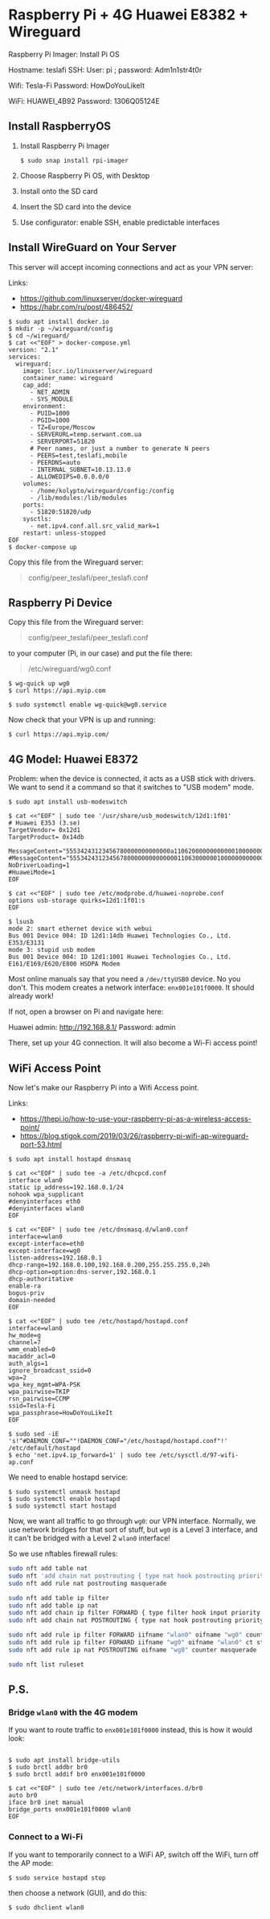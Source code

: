 Raspberry Pi + 4G Huawei E8382 + Wireguard
==========================================


Raspberry Pi Imager: Install Pi OS

Hostname: teslafi
SSH:
    User: pi ; password: Adm1n1str4t0r

Wifi: Tesla-Fi
Password: HowDoYouLikeIt

WiFi: HUAWEI_4B92
Password: 1306Q05124E

Install RaspberryOS
-------------------

1. Install Raspberry Pi Imager

    ```console
    $ sudo snap install rpi-imager
    ```

2. Choose Raspberry Pi OS, with Desktop
3. Install onto the SD card
4. Insert the SD card into the device
5. Use configurator: enable SSH, enable predictable interfaces

Install WireGuard on Your Server
--------------------------------

This server will accept incoming connections and act as your VPN server:

Links:

* <https://github.com/linuxserver/docker-wireguard>
* <https://habr.com/ru/post/486452/>

```
$ sudo apt install docker.io
$ mkdir -p ~/wireguard/config
$ cd ~/wireguard/
$ cat <<"EOF" > docker-compose.yml
version: "2.1"
services:
  wireguard:
    image: lscr.io/linuxserver/wireguard
    container_name: wireguard
    cap_add:
      - NET_ADMIN
      - SYS_MODULE
    environment:
      - PUID=1000
      - PGID=1000
      - TZ=Europe/Moscow
      - SERVERURL=temp.serwant.com.ua
      - SERVERPORT=51820
      # Peer names, or just a number to generate N peers
      - PEERS=test,teslafi,mobile
      - PEERDNS=auto
      - INTERNAL_SUBNET=10.13.13.0
      - ALLOWEDIPS=0.0.0.0/0
    volumes:
      - /home/kolypto/wireguard/config:/config
      - /lib/modules:/lib/modules
    ports:
      - 51820:51820/udp
    sysctls:
      - net.ipv4.conf.all.src_valid_mark=1
    restart: unless-stopped
EOF
$ docker-compose up
```

Copy this file from the Wireguard server:

> config/peer_teslafi/peer_teslafi.conf

Raspberry Pi Device
-------------------

Copy this file from the Wireguard server:

> config/peer_teslafi/peer_teslafi.conf

to your computer (Pi, in our case) and put the file there:

> /etc/wireguard/wg0.conf

```console
$ wg-quick up wg0
$ curl https://api.myip.com

$ sudo systemctl enable wg-quick@wg0.service
```

Now check that your VPN is up and running:

```console
$ curl https://api.myip.com/
```

4G Model: Huawei E8372
----------------------

Problem: when the device is connected, it acts as a USB stick with drivers.
We want to send it a command so that it switches to "USB modem" mode.

```console
$ sudo apt install usb-modeswitch

$ cat <<"EOF" | sudo tee '/usr/share/usb_modeswitch/12d1:1f01'
# Huawei E353 (3.se)
TargetVendor= 0x12d1
TargetProduct= 0x14db

MessageContent="55534243123456780000000000000a11062000000000000100000000000000"
#MessageContent="55534243123456780000000000000011063000000100000000000000000000"
NoDriverLoading=1
#HuaweiMode=1
EOF

$ cat <<"EOF" | sudo tee /etc/modprobe.d/huawei-noprobe.conf
options usb-storage quirks=12d1:1f01:s
EOF

$ lsusb
mode 2: smart ethernet device with webui
Bus 001 Device 004: ID 12d1:14db Huawei Technologies Co., Ltd. E353/E3131
mode 3: stupid usb modem
Bus 001 Device 004: ID 12d1:1001 Huawei Technologies Co., Ltd. E161/E169/E620/E800 HSDPA Modem
```

Most online manuals say that you need a `/dev/ttyUSB0` device.
No you don't. This modem creates a network interface: `enx001e101f0000`.
It should already work!

If not, open a browser on Pi and navigate here:

Huawei admin: http://192.168.8.1/
Password: admin

There, set up your 4G connection.
It will also become a Wi-Fi access point!


WiFi Access Point
-----------------

Now let's make our Raspberry Pi into a Wifi Access point.

Links:

* <https://thepi.io/how-to-use-your-raspberry-pi-as-a-wireless-access-point/>
* <https://blog.stigok.com/2019/03/26/raspberry-pi-wifi-ap-wireguard-port-53.html>

```console
$ sudo apt install hostapd dnsmasq

$ cat <<"EOF" | sudo tee -a /etc/dhcpcd.conf
interface wlan0
static ip_address=192.168.0.1/24
nohook wpa_supplicant
#denyinterfaces eth0
#denyinterfaces wlan0
EOF

$ cat <<"EOF" | sudo tee /etc/dnsmasq.d/wlan0.conf
interface=wlan0
except-interface=eth0
except-interface=wg0
listen-address=192.168.0.1
dhcp-range=192.168.0.100,192.168.0.200,255.255.255.0,24h
dhcp-option=option:dns-server,192.168.0.1
dhcp-authoritative
enable-ra
bogus-priv
domain-needed
EOF

$ cat <<"EOF" | sudo tee /etc/hostapd/hostapd.conf
interface=wlan0
hw_mode=g
channel=7
wmm_enabled=0
macaddr_acl=0
auth_algs=1
ignore_broadcast_ssid=0
wpa=2
wpa_key_mgmt=WPA-PSK
wpa_pairwise=TKIP
rsn_pairwise=CCMP
ssid=Tesla-Fi
wpa_passphrase=HowDoYouLikeIt
EOF

$ sudo sed -iE 's!^#DAEMON_CONF=""!DAEMON_CONF="/etc/hostapd/hostapd.conf"!' /etc/default/hostapd
$ echo 'net.ipv4.ip_forward=1' | sudo tee /etc/sysctl.d/97-wifi-ap.conf
```

We need to enable hostapd service:

```console
$ sudo systemctl unmask hostapd
$ sudo systemctl enable hostapd
$ sudo systemctl start hostapd
```

Now, we want all traffic to go through `wg0`: our VPN interface.
Normally, we use network bridges for that sort of stuff, but `wg0` is a Level 3 interface,
and it can't be bridged with a Level 2 `wlan0` interface!

So we use nftables firewall rules:

```bash
sudo nft add table nat
sudo nft 'add chain nat postrouting { type nat hook postrouting priority 100 ; }'
sudo nft add rule nat postrouting masquerade

sudo nft add table ip filter
sudo nft add table ip nat
sudo nft add chain ip filter FORWARD { type filter hook input priority 0 \; }
sudo nft add chain nat POSTROUTING { type nat hook postrouting priority 100 \; }

sudo nft add rule ip filter FORWARD iifname "wlan0" oifname "wg0" counter accept
sudo nft add rule ip filter FORWARD iifname "wg0" oifname "wlan0" ct state related,established  counter accept
sudo nft add rule ip nat POSTROUTING oifname "wg0" counter masquerade

sudo nft list ruleset
```

P.S.
----

### Bridge `wlan0` with the 4G modem
If you want to route traffic to `enx001e101f0000` instead, this is how it would look:

```console

$ sudo apt install bridge-utils
$ sudo brctl addbr br0
$ sudo brctl addif br0 enx001e101f0000

$ cat <<"EOF" | sudo tee /etc/network/interfaces.d/br0
auto br0
iface br0 inet manual
bridge_ports enx001e101f0000 wlan0
EOF
```

### Connect to a Wi-Fi
If you want to temporarily connect to a WiFi AP, switch off the WiFi, turn off the AP mode:

```console
$ sudo service hostapd stop
```

then choose a network (GUI), and do this:

```console
$ sudo dhclient wlan0
```

